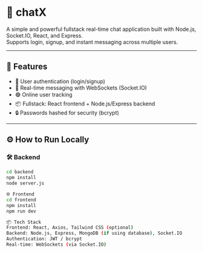 # 💬 chatX

A simple and powerful fullstack real-time chat application built with Node.js, Socket.IO, React, and Express.  
Supports login, signup, and instant messaging across multiple users.

---

## 🚀 Features

- 🔐 User authentication (login/signup)
- 💬 Real-time messaging with WebSockets (Socket.IO)
- 🟢 Online user tracking
- 📦 Fullstack: React frontend + Node.js/Express backend
- 🔒 Passwords hashed for security (bcrypt)

---

## ⚙️ How to Run Locally

### 🛠 Backend

```bash
cd backend
npm install
node server.js

🌐 Frontend
cd frontend
npm install
npm run dev

📦 Tech Stack
Frontend: React, Axios, Tailwind CSS (optional)
Backend: Node.js, Express, MongoDB (if using database), Socket.IO
Authentication: JWT / bcrypt
Real-time: WebSockets (via Socket.IO)

